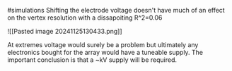 #simulations
Shifting the electrode voltage doesn't have much of an effect on the vertex resolution with a dissapoiting R^2=0.06

![[Pasted image 20241125130433.png]]

At extremes voltage would surely be a problem but ultimately any electronics bought for the array would have a tuneable supply. The important conclusion is that a ~kV supply will be required.